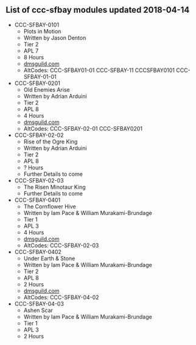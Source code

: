 ## List of ccc-sfbay modules updated 2018-04-14

* CCC-SFBAY-0101
  * Plots in Motion
  * Written by Jason Denton
  * Tier 2
  * APL 7
  * 8 Hours
  * [dmsguild.com](http://www.dmsguild.com/product/206459/CCCSFBAY0101-Plots-in-Motion)
  * AltCodes: CCC-SFBAY01-01 CCC-SFBAY-11 CCCSFBAY0101 CCC-SFBAY-01-01
* CCC-SFBAY-0201
  * Old Enemies Arise
  * Written by Adrian Arduini
  * Tier 2
  * APL 8
  * 4 Hours
  * [dmsguild.com](http://www.dmsguild.com/product/230005/CCCSFBay0201-Old-Enemies-Arise)
  * AltCodes: CCC-SFBAY-02-01 CCC-SFBAY0201 
* CCC-SFBAY-02-02
  * Rise of the Ogre King
  * Written by Adrian Arduini
  * Tier 2
  * APL 8
  * ? Hours
  * Further Details to come
* CCC-SFBAY-02-03
  * The Risen Minotaur King
  * Further Details to come
* CCC-SFBAY-0401
  * The Cornflower Hive
  * Written by Iam Pace & William Murakami-Brundage
  * Tier 1
  * APL 3
  * 4 Hours
  * [dmsguild.com](http://www.dmsguild.com/product/232430/CCCSFBAY0401-The-Cornflower-Hive)
  * AltCodes: CCC-SFBAY-02-03
* CCC-SFBAY-0402
  * Under Earth & Stone
  * Written by Iam Pace & William Murakami-Brundage
  * Tier 2
  * APL 8
  * 2 Hours
  * [dmsguild.com](http://www.dmsguild.com/product/232428/CCCSFBAY0402-Under-Earth--Stone)
  * AltCodes: CCC-SFBAY-04-02
* CCC-SFBAY-04-03
  * Ashen Scar
  * Written by Iam Pace & William Murakami-Brundage
  * Tier 1
  * APL 3
  * 2 Hours
